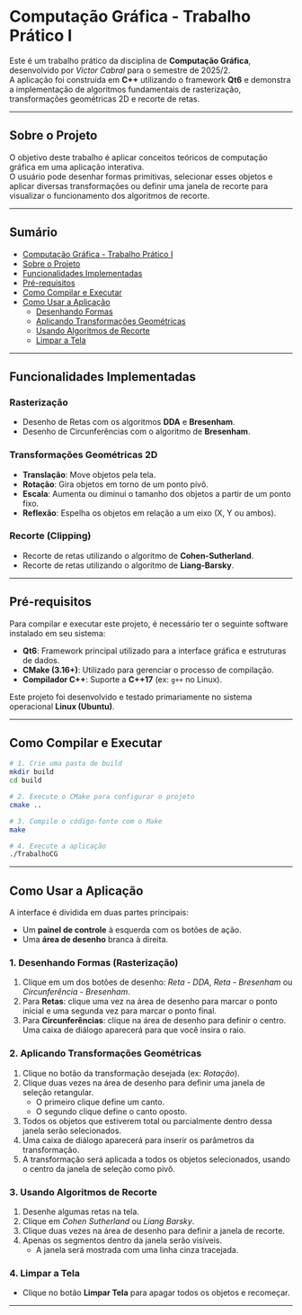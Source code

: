 # Computação Gráfica - Trabalho Prático I

Este é um trabalho prático da disciplina de **Computação Gráfica**, desenvolvido por *Victor Cabral* para o semestre de 2025/2.  
A aplicação foi construída em **C++** utilizando o framework **Qt6** e demonstra a implementação de algoritmos fundamentais de rasterização, transformações geométricas 2D e recorte de retas.

---

## Sobre o Projeto
O objetivo deste trabalho é aplicar conceitos teóricos de computação gráfica em uma aplicação interativa.  
O usuário pode desenhar formas primitivas, selecionar esses objetos e aplicar diversas transformações ou definir uma janela de recorte para visualizar o funcionamento dos algoritmos de recorte.

---

## Sumário
- [Computação Gráfica - Trabalho Prático I](#computação-gráfica---trabalho-prático-i)  
- [Sobre o Projeto](#sobre-o-projeto)  
- [Funcionalidades Implementadas](#funcionalidades-implementadas)  
- [Pré-requisitos](#pré-requisitos)  
- [Como Compilar e Executar](#como-compilar-e-executar)  
- [Como Usar a Aplicação](#como-usar-a-aplicação)  
  - [Desenhando Formas](#1-desenhando-formas-rasterização)  
  - [Aplicando Transformações Geométricas](#2-aplicando-transformações-geométricas)  
  - [Usando Algoritmos de Recorte](#3-usando-algoritmos-de-recorte)  
  - [Limpar a Tela](#4-limpar-a-tela) 
---
## Funcionalidades Implementadas

### Rasterização
- Desenho de Retas com os algoritmos **DDA** e **Bresenham**.  
- Desenho de Circunferências com o algoritmo de **Bresenham**.

### Transformações Geométricas 2D
- **Translação**: Move objetos pela tela.  
- **Rotação**: Gira objetos em torno de um ponto pivô.  
- **Escala**: Aumenta ou diminui o tamanho dos objetos a partir de um ponto fixo.  
- **Reflexão**: Espelha os objetos em relação a um eixo (X, Y ou ambos).  

### Recorte (Clipping)
- Recorte de retas utilizando o algoritmo de **Cohen-Sutherland**.  
- Recorte de retas utilizando o algoritmo de **Liang-Barsky**.

---

## Pré-requisitos
Para compilar e executar este projeto, é necessário ter o seguinte software instalado em seu sistema:
- **Qt6**: Framework principal utilizado para a interface gráfica e estruturas de dados.  
- **CMake (3.16+)**: Utilizado para gerenciar o processo de compilação.  
- **Compilador C++**: Suporte a **C++17** (ex: `g++` no Linux).  

Este projeto foi desenvolvido e testado primariamente no sistema operacional **Linux (Ubuntu)**.

---

## Como Compilar e Executar

```bash
# 1. Crie uma pasta de build
mkdir build
cd build

# 2. Execute o CMake para configurar o projeto
cmake ..

# 3. Compile o código-fonte com o Make
make

# 4. Execute a aplicação
./TrabalhoCG
```

---

## Como Usar a Aplicação

A interface é dividida em duas partes principais:  
- Um **painel de controle** à esquerda com os botões de ação.  
- Uma **área de desenho** branca à direita.  

### 1. Desenhando Formas (Rasterização)
1. Clique em um dos botões de desenho: *Reta - DDA*, *Reta - Bresenham* ou *Circunferência - Bresenham*.  
2. Para **Retas**: clique uma vez na área de desenho para marcar o ponto inicial e uma segunda vez para marcar o ponto final.  
3. Para **Circunferências**: clique na área de desenho para definir o centro. Uma caixa de diálogo aparecerá para que você insira o raio.  

### 2. Aplicando Transformações Geométricas
1. Clique no botão da transformação desejada (ex: *Rotação*).  
2. Clique duas vezes na área de desenho para definir uma janela de seleção retangular.  
   - O primeiro clique define um canto.  
   - O segundo clique define o canto oposto.  
3. Todos os objetos que estiverem total ou parcialmente dentro dessa janela serão selecionados.  
4. Uma caixa de diálogo aparecerá para inserir os parâmetros da transformação.  
5. A transformação será aplicada a todos os objetos selecionados, usando o centro da janela de seleção como pivô.  

### 3. Usando Algoritmos de Recorte
1. Desenhe algumas retas na tela.  
2. Clique em *Cohen Sutherland* ou *Liang Barsky*.  
3. Clique duas vezes na área de desenho para definir a janela de recorte.  
4. Apenas os segmentos dentro da janela serão visíveis.  
   - A janela será mostrada com uma linha cinza tracejada.  

### 4. Limpar a Tela
- Clique no botão **Limpar Tela** para apagar todos os objetos e recomeçar.  

---

